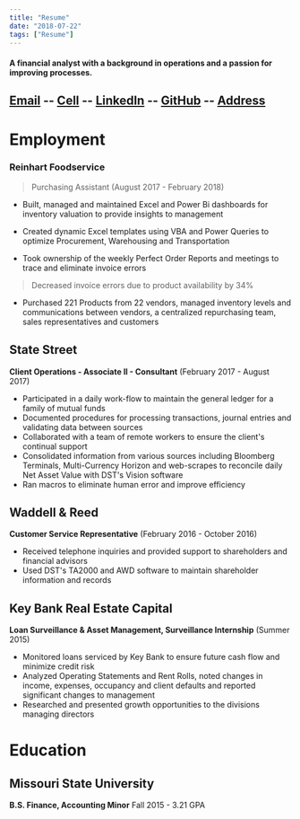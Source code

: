 ```yaml
---
title: "Resume"
date: "2018-07-22"
tags: ["Resume"]
---
```


<h4><b>A financial analyst with a background in operations and a passion for improving processes.</b></h4>
<h2>
<a href="Mailto:Prp1277@gmail.com">Email</a> --
<a href="tel:+1-402-415-9083">Cell</a> --
<a href="https://linkedin.com/in/prpowell1277">LinkedIn</a> --
<a href="https://github.com/prp1277">GitHub</a> --
<a href="https://www.google.com/maps/place/7929+Summit+St,+Kansas+City,+MO+64114">Address</a>
</h2>

<h1>Employment</h1>

### Reinhart Foodservice 
> Purchasing Assistant (August 2017 - February 2018)

- Built, managed and maintained Excel and Power Bi dashboards for inventory valuation to provide insights to management

- Created dynamic Excel templates using VBA and Power Queries to optimize Procurement, Warehousing and Transportation

- Took ownership of the weekly Perfect Order Reports and meetings to trace and eliminate invoice errors
> Decreased invoice errors due to product availability by 34%

- Purchased 221 Products from 22 vendors, managed inventory levels and communications between vendors, a centralized repurchasing team, sales representatives and customers

## State Street

**Client Operations - Associate II - Consultant** (February 2017 - August 2017)

- Participated in a daily work-flow to maintain the general ledger for a family of mutual funds
- Documented procedures for processing transactions, journal entries and validating data between sources
- Collaborated with a team of remote workers to ensure the client's continual support
- Consolidated information from various sources including Bloomberg Terminals, Multi-Currency Horizon and web-scrapes to reconcile daily Net Asset Value with DST's Vision software
- Ran macros to eliminate human error and improve efficiency

## Waddell & Reed

**Customer Service Representative** (February 2016 - October 2016)

- Received telephone inquiries and provided support to shareholders and financial advisors
- Used DST's TA2000 and AWD software to maintain shareholder information and records

## Key Bank Real Estate Capital

**Loan Surveillance & Asset Management, Surveillance Internship** (Summer 2015)

- Monitored loans serviced by Key Bank to ensure future cash flow and minimize credit risk
- Analyzed Operating Statements and Rent Rolls, noted changes in income, expenses, occupancy and client defaults and reported significant changes to management
- Researched and presented growth opportunities to the divisions managing directors

# Education

## Missouri State University

**B.S. Finance, Accounting Minor**
Fall 2015 - 3.21 GPA
